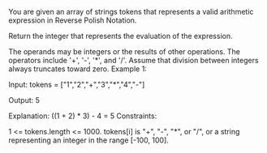You are given an array of strings tokens that represents a valid arithmetic expression in Reverse Polish Notation.

Return the integer that represents the evaluation of the expression.

The operands may be integers or the results of other operations.
The operators include '+', '-', '*', and '/'.
Assume that division between integers always truncates toward zero.
Example 1:

Input: tokens = ["1","2","+","3","*","4","-"]

Output: 5

Explanation: ((1 + 2) * 3) - 4 = 5
Constraints:

1 <= tokens.length <= 1000.
tokens[i] is "+", "-", "*", or "/", or a string representing an integer in the range [-100, 100].